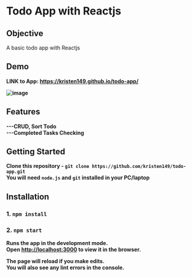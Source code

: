 # Todo App with Reactjs


## Objective

A basic todo app with Reactjs 

## Demo
<strong>LINK<strong/> to App: https://kristen149.github.io/todo-app/ 

![image](https://github.com/kristen149/todo-app/assets/100759917/22d85467-e886-47ee-9bce-97894d8b6910)

 

## Features

**---CRUD, Sort Todo** </br>
**---Completed Tasks Checking**

## Getting Started

 Clone this repository - `git clone https://github.com/kristen149/todo-app.git` <br/>
 You will need `node.js` and `git` installed in your PC/laptop

## Installation

 ### 1. `npm install`
 ### 2. `npm start`

Runs the app in the development mode.\
Open [http://localhost:3000](http://localhost:3000) to view it in the browser.

The page will reload if you make edits.\
You will also see any lint errors in the console.

